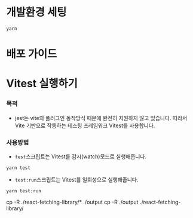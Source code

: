 # 개발환경 세팅

```
yarn
```

# 배포 가이드 


# Vitest 실행하기 
### 목적 
- jest는 vite의 플러그인 동작방식 때문에 완전히 지원하지 않고 있습니다. 따라서 Vite 기반으로 작동하는 테스팅 프레임워크 Vitest를 사용합니다. 
### 사용방법
- `test`스크립트는 Vitest를 감시(watch)모드로 실행해줍니다. 
```shell
yarn test
```
- `test:run`스크립트는 Vitest를 일회성으로 실행해줍니다. 
```shell
yarn test:run
```

cp -R ./react-fetching-library/* ./output
cp -R ./output ./react-fetching-library/
